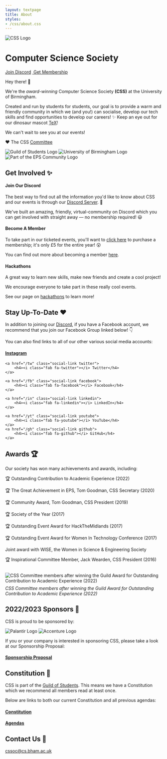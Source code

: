 ```yaml
---
layout: textpage
title: About
styles:
- /css/about.css
---
```


<div class="about-profile text-center">
    <img class="profile-pic" src="/assets/logo-large.png" alt="CSS Logo">
    <h1>Computer Science Society</h1>
    <a href="/discord" class="button discord-button"><i class="fab fa-discord"></i> Join Discord</a>
    <a href="/join" class="button guild-button"><img src="/assets/about/guild-logo.svg" class="text-img" alt=""> Get Membership</a>
</div>

<div class="section-box" markdown="1">

Hey there! 👋

We're the *award-winning* Computer Science Society **(CSS)** at the University of Birmingham.

Created and run by students for students, our goal is to provide a warm and
friendly community in which we (and you!) can socialise, develop our tech
skills and find opportunities to develop our careers! ✨ Keep an eye out for
our dinosaur mascot [TeX](/tex)!

We can't wait to see you at our events!

❤️ The CSS [Committee](/committee)

</div>

<div class="guild-and-uob">
    <div class="guild-and-uob-images">
        <img src="/assets/guild-logo.png" alt="Guild of Students Logo">
        <img src="/assets/uob-logo.png" alt="University of Birmingham Logo">
        <img src="/assets/eps-community-logo.png" alt="Part of the EPS Community Logo">
    </div>
</div>

## Get Involved ✨

#### Join Our Discord

The best way to find out all the information you'd like to know about CSS and our
events is through our [Discord Server](/discord). 👾

We've built an amazing, friendly, virtual-community on Discord which you
can get involved with straight away — no membership required! 😃

#### Become A Member

To take part in our ticketed events, you'll want to [click here](/join) to
purchase a membership; it's only £5 for the entire year! 😲

You can find out more about becoming a member [here](/membership).

#### Hackathons

A great way to learn new skills, make new friends and create a cool project!

We encourage everyone to take part in these really cool events.

See our page on [hackathons](/hackathons) to learn more! 

## Stay Up-To-Date &#10084;&#65039; 

In addition to joining our [Discord](/discord), if you have a Facebook account,
we recommend that you join our Facebook Group linked below! 👇

You can also find links to all of our other various social media accounts:

<div class="social-buttons">
    <a href="/ig" class="social-link insta">
        <h4><i class="fab fa-instagram"></i> Instagram</h4>
    </a>

    <a href="/tw" class="social-link twitter">
        <h4><i class="fab fa-twitter"></i> Twitter</h4>
    </a>

    <a href="/fb" class="social-link facebook">
        <h4><i class="fab fa-facebook"></i> Facebook</h4>
    </a>

    <a href="/in" class="social-link linkedin">
        <h4><i class="fab fa-linkedin"></i> LinkedIn</h4>
    </a>

    <a href="/yt" class="social-link youtube">
        <h4><i class="fab fa-youtube"></i> YouTube</h4>
    </a>
    <a href="/gh" class="social-link github">
        <h4><i class="fab fa-github"></i> GitHub</h4>
    </a>
</div>

## Awards 🏆

Our society has won many achievements and awards, including: 

<div class="awards">
    <p class="emoji-bullet">🏆 Outstanding Contribution to Academic Experience (2022)</p>
    <p class="emoji-bullet">🏆 The Great Achievement in EPS, Tom Goodman, CSS Secretary (2020)</p>
    <p class="emoji-bullet">🏆 Community Award, Tom Goodman, CSS President (2019)</p>
    <p class="emoji-bullet">🏆 Society of the Year (2017)</p>
    <p class="emoji-bullet">🏆 Outstanding Event Award for HackTheMidlands (2017)</p>
    <p class="emoji-bullet">🏆 Outstanding Event Award for Women In Technology Conference (2017)</p>
    <p class="subtext">Joint award with WISE, the Women in Science & Engineering Society</p>
    <p class="emoji-bullet">🏆 Inspirational Committee Member, Jack Wearden, CSS President (2016)</p>
    <div class="awards-images">
        <img src="./assets/about/committee-award.jpg" 
        alt="CSS Committee members after winning the Guild Award for Outstanding Contribution to Academic Experience (2022)"
        style="padding-top: 1em; padding-bottom: 0.5em; object-fit: cover; max-height: 325px; object-position: 50% 35%;">
        <em style="word-wrap: break-word; max-width: 650px; margin: 0 auto;">
            CSS Committee members after winning the Guild Award for Outstanding Contribution to Academic Experience (2022)</em>
    </div>
</div>

## 2022/2023 Sponsors 🤝

CSS is proud to be sponsored by:

<div class="sponsors-images">
    <img src="/assets/sponsorship/palantir-logo.png" alt="Palantir Logo">
    <img src="/assets/sponsorship/accenture-logo.png" alt="Accenture Logo">
</div>

If you or your company is interested in sponsoring CSS, please take a look at our Sponsorship Proposal:

<div class="sponsors-buttons">
    <a href="/sponsor" class="sponsors-link sponsors-proposal">
        <h4>Sponsorship Proposal</h4>
    </a>
</div>

## Constitution 📄

CSS is part of the [Guild of Students](/guild). This means we have a
Constitution which we recommend all members read at least once.

Below are links to both our current Constitution and all previous agendas:

<div class="constitution-buttons">
    <a href="/constitution" class="constitution-link constitution">
        <h4>Constitution</h4>
    </a>
    <a href="/agendas" class="constitution-link agendas">
        <h4>Agendas</h4>
    </a>
</div>

## Contact Us 📧

[cssoc@cs.bham.ac.uk](mailto:cssoc@cs.bham.ac.uk)

<script src="https://kit.fontawesome.com/3e937b69c2.js" crossorigin="anonymous"></script>

